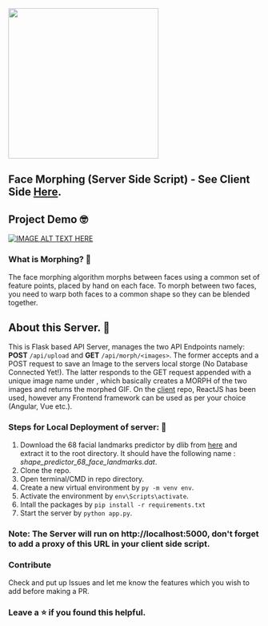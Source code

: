 <img src="https://cdn.dribbble.com/users/470545/screenshots/2153975/face-morphing.gif" width="300"/>

## Face Morphing (Server Side Script) - See Client Side [Here](https://github.com/tarunnsingh/morph-client).

## Project Demo :nerd_face:

[![IMAGE ALT TEXT HERE](http://img.youtube.com/vi/_ThVHciEj4g/0.jpg)](http://www.youtube.com/watch?v=_ThVHciEj4g)

### What is Morphing? :thinking:

The face morphing algorithm morphs between faces using a common set of feature points, placed by hand on each face. To morph between two faces, you need to warp both faces to a common shape so they can be blended together.

## About this Server. :monocle_face:

This is Flask based API Server, manages the two API Endpoints namely: **POST** `/api/upload` and **GET** `/api/morph/<images>`. The former accepts and a POST request to save an Image to the servers local storge (No Database Connected Yet!). The latter responds to the GET request appended with a unique image name under **<images>**, which basically creates a MORPH of the two images and returns the morphed GIF. On the [client](https://github.com/tarunnsingh/morph-client) repo, ReactJS has been used, however any Frontend framework can be used as per your choice (Angular, Vue etc.).

### Steps for Local Deployment of server: :rocket:

1. Download the 68 facial landmarks predictor by dlib from [here](http://dlib.net/files/shape_predictor_68_face_landmarks.dat.bz2) and extract it to the root directory. It should have the following name : _shape_predictor_68_face_landmarks.dat_.
2. Clone the repo.
3. Open terminal/CMD in repo directory.
4. Create a new virtual environment by `py -m venv env`.
5. Activate the environment by `env\Scripts\activate`.
6. Intall the packages by `pip install -r requirements.txt`
7. Start the server by `python app.py`.

### Note: The Server will run on http://localhost:5000, don't forget to add a proxy of this URL in your client side script.

### Contribute

Check and put up Issues and let me know the features which you wish to add before making a PR.

### Leave a :star: if you found this helpful.
